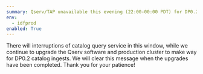 ```yaml
---
summary: Qserv/TAP unavailable this evening (22:00-00:00 PDT) for DP0.2 prep
env:
  - idfprod
enabled: True
---
```


There will interruptions of catalog query service in this window, while we continue to upgrade the Qserv software and production cluster to make way for DP0.2 catalog ingests.  We will clear this message when the upgrades have been completed.  Thank you for your patience!
